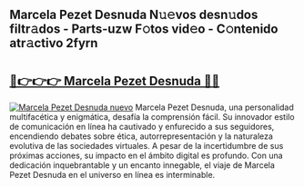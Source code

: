 ## Marcela Pezet Desnuda N𝚞𝚎vos desn𝚞dos filtr𝚊dos - Parts-uzw F𝚘tos vid𝚎o - C𝚘ntenido atr𝚊ctivo 2fyrn

# <h2><a href="http://mb420i.tromn.icu/?c=Marcela+Pezet+Desnuda">🔗👉👉👉 Marcela Pezet Desnuda 🔗🔗</a></h2>

[![Marcela Pezet Desnuda nuevo](https://i.imgur.com/pEAQMta.gif)](http://mb420i.tromn.icu/?c=Marcela+Pezet+Desnuda)
Marcela Pezet Desnuda, una personalidad multifacética y enigmática, desafía la comprensión fácil. Su innovador estilo de comunicación en línea ha cautivado y enfurecido a sus seguidores, encendiendo debates sobre ética, autorrepresentación y la naturaleza evolutiva de las sociedades virtuales. A pesar de la incertidumbre de sus próximas acciones, su impacto en el ámbito digital es profundo. Con una dedicación inquebrantable y un encanto innegable, el viaje de Marcela Pezet Desnuda en el universo en línea es interminable.
